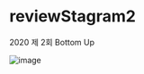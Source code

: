 # reviewStagram2
2020 제 2회 Bottom Up

![image](https://user-images.githubusercontent.com/44043468/119553350-8bbcf680-bdd6-11eb-8fc7-52f667345e2b.png)

